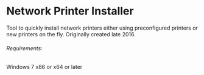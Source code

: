 # Network Printer Installer
Tool to quickly install network printers either using preconfigured printers or new printers on the fly.
Originally created late 2016.


###### Requirements:
Windows 7 x86 or x64 or later
